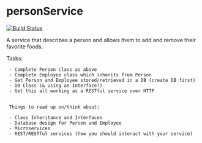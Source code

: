 # personService

[![Build Status](https://travis-ci.org/nunchuck/personService.svg?branch=master)](https://travis-ci.org/nunchuck/personService)

<p>A service that describes a person and allows them to add and remove their favorite foods.</p>

Tasks:
     
     - Complete Person class as above
     - Complete Employee class which inherits from Person
     - Get Person and Employee stored/retrieved in a DB (create DB first)
     - DB Class (& using an Interface?)
     - Get this all working as a RESTful service over HTTP
     
    
     Things to read up on/think about:
     
     - Class Inheritance and Interfaces
     - Database design for Person and Employee
     - Microservices
     - REST/RESTful services (how you should interact with your service)
     
